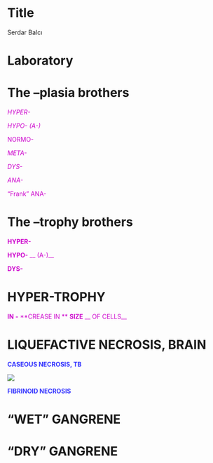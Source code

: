 # Title
Serdar Balcı

# Laboratory

# 

# The –plasia brothers

<span style="color:#CC00CC"> *HYPER-* </span>

<span style="color:#CC00CC"> *HYPO- (A-)* </span>

<span style="color:#CC00CC">NORMO-</span>

<span style="color:#CC00CC"> *META-* </span>

<span style="color:#CC00CC"> *DYS-* </span>

<span style="color:#CC00CC"> *ANA-* </span>

<span style="color:#CC00CC">“Frank” ANA-</span>

# The –trophy brothers

<span style="color:#CC00CC"> **HYPER-** </span>

<span style="color:#CC00CC"> **HYPO-** </span>
<span style="color:#CC00CC"> \_\_ (A-)\_\_ </span>

<span style="color:#CC00CC"> **DYS-** </span>

# HYPER-TROPHY

<span style="color:#CC00CC"> **IN** </span> <span style="color:#CC00CC">
**-** </span> <span style="color:#CC00CC"> **CREASE IN ** </span>
<span style="color:#CC00CC"> **SIZE** </span>
<span style="color:#CC00CC"> \_\_ OF CELLS\_\_ </span>

# LIQUEFACTIVE NECROSIS, BRAIN

<span style="color:#3333FF"> **CASEOUS NECROSIS, TB** </span>

![](img%5CLab20.png)

<span style="color:#3333FF"> **FIBRINOID NECROSIS** </span>

# “WET” GANGRENE

# “DRY” GANGRENE
